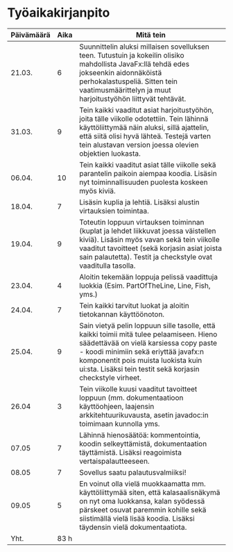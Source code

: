 # Työaikakirjanpito

| Päivämäärä | Aika | Mitä tein |
| --- | --- | --- |
| 21.03. | 6 | Suunnittelin aluksi millaisen sovelluksen teen. Tutustuin ja kokeilin olisiko mahdollista JavaFx:llä tehdä edes jokseenkin aidonnäköistä perhokalastuspeliä. Sitten tein vaatimusmäärittelyn ja muut harjoitustyöhön liittyvät tehtävät. | 
| 31.03. | 9 | Tein kaikki vaaditut asiat harjoitustyöhön, joita tälle viikolle odotettiin. Tein lähinnä käyttöliittymää näin aluksi, sillä ajattelin, että siitä olisi hyvä lähteä. Testejä varten tein alustavan version joessa olevien objektien luokasta.|
| 06.04. | 10 | Tein kaikki vaaditut asiat tälle viikolle sekä parantelin paikoin aiempaa koodia. Lisäsin nyt toiminnallisuuden puolesta koskeen myös kiviä. |
| 18.04. | 7 | Lisäsin kuplia ja lehtiä. Lisäksi alustin virtauksien toimintaa.|
| 19.04. | 9 | Toteutin loppuun virtauksen toiminnan (kuplat ja lehdet liikkuvat joessa väistellen kiviä). Lisäsin myös vavan sekä tein viikolle vaaditut tavoitteet (sekä korjasin asiat joista sain palautetta). Testit ja checkstyle ovat vaaditulla tasolla. |
| 23.04. | 4 | Aloitin tekemään loppuja pelissä vaadittuja luokkia (Esim. PartOfTheLine, Line, Fish, yms.) |
| 24.04. | 7 | Tein kaikki tarvitut luokat ja aloitin tietokannan käyttöönoton. |
| 25.04. | 9 | Sain vietyä pelin loppuun sille tasolle, että kaikki toimii mitä tulee pelaamiseen. Hieno säädettävää on vielä karsiessa copy paste - koodi minimiin sekä eriyttää javafx:n komponentit pois muista luokista kuin ui:sta. Lisäksi tein testit sekä korjasin checkstyle virheet. |
| 26.04 | 3 | Tein viikolle kuusi vaaditut tavoitteet loppuun (mm. dokumentaatioon käyttöohjeen, laajensin arkkitehtuurikuvausta, asetin javadoc:in toimimaan kunnolla yms. |
| 07.05 | 7 | Lähinnä hienosäätöä: kommentointia, koodin selkeyttämistä, dokumentaation täyttämistä. Lisäksi reagoimista vertaispalautteeseen. |
| 08.05 | 7 | Sovellus saatu palautusvalmiiksi! |
| 09.05 | 5 | En voinut olla vielä muokkaamatta mm. käyttöliittymää siten, että kalasaalisnäkymä on nyt oma luokkansa, kalan syödessä pärskeet osuvat paremmin kohille sekä siistimällä vielä lisää koodia. Lisäksi täydensin vielä dokumentaatiota. |
| Yht. | 83 h |
